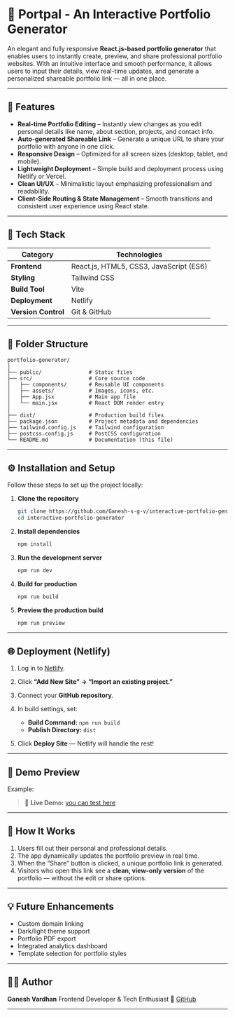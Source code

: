 # 🎨 Portpal - An Interactive Portfolio Generator

An elegant and fully responsive **React.js-based portfolio generator** that enables users to instantly create, preview, and share professional portfolio websites. With an intuitive interface and smooth performance, it allows users to input their details, view real-time updates, and generate a personalized shareable portfolio link — all in one place.

---

## 🚀 Features

* **Real-time Portfolio Editing** – Instantly view changes as you edit personal details like name, about section, projects, and contact info.
* **Auto-generated Shareable Link** – Generate a unique URL to share your portfolio with anyone in one click.
* **Responsive Design** – Optimized for all screen sizes (desktop, tablet, and mobile).
* **Lightweight Deployment** – Simple build and deployment process using Netlify or Vercel.
* **Clean UI/UX** – Minimalistic layout emphasizing professionalism and readability.
* **Client-Side Routing & State Management** – Smooth transitions and consistent user experience using React state.

---

## 🧩 Tech Stack

| Category            | Technologies                            |
| ------------------- | --------------------------------------- |
| **Frontend**        | React.js, HTML5, CSS3, JavaScript (ES6) |
| **Styling**         | Tailwind CSS                            |
| **Build Tool**      | Vite                                    |
| **Deployment**      | Netlify                                 |
| **Version Control** | Git & GitHub                            |

---

## 📂 Folder Structure

```
portfolio-generator/
│
├── public/               # Static files
├── src/                  # Core source code
│   ├── components/       # Reusable UI components
│   ├── assets/           # Images, icons, etc.
│   ├── App.jsx           # Main app file
│   └── main.jsx          # React DOM render entry
│
├── dist/                 # Production build files
├── package.json          # Project metadata and dependencies
├── tailwind.config.js    # Tailwind configuration
├── postcss.config.js     # PostCSS configuration
└── README.md             # Documentation (this file)
```

---

## ⚙️ Installation and Setup

Follow these steps to set up the project locally:

1. **Clone the repository**

   ```bash
   git clone https://github.com/Ganesh-s-g-v/interactive-portfolio-generator.git
   cd interactive-portfolio-generator
   ```

2. **Install dependencies**

   ```bash
   npm install
   ```

3. **Run the development server**

   ```bash
   npm run dev
   ```

4. **Build for production**

   ```bash
   npm run build
   ```

5. **Preview the production build**

   ```bash
   npm run preview
   ```

---

## 🌐 Deployment (Netlify)

1. Log in to [Netlify](https://www.netlify.com/).
2. Click **“Add New Site” → “Import an existing project.”**
3. Connect your **GitHub repository**.
4. In build settings, set:

   * **Build Command:** `npm run build`
   * **Publish Directory:** `dist`
5. Click **Deploy Site** — Netlify will handle the rest!

---

## 📸 Demo Preview

Example:

> 🔗 **Live Demo:** [you can test here](https://portpal.netlify.app/)


---

## 🧠 How It Works

1. Users fill out their personal and professional details.
2. The app dynamically updates the portfolio preview in real time.
3. When the “Share” button is clicked, a unique portfolio link is generated.
4. Visitors who open this link see a **clean, view-only version** of the portfolio — without the edit or share options.

---

## 💡 Future Enhancements

* Custom domain linking
* Dark/light theme support
* Portfolio PDF export
* Integrated analytics dashboard
* Template selection for portfolio styles

---

## 🧑‍💻 Author

**Ganesh Vardhan**
Frontend Developer & Tech Enthusiast
🔗 [GitHub](https://github.com/Ganesh-s-g-v)

---

